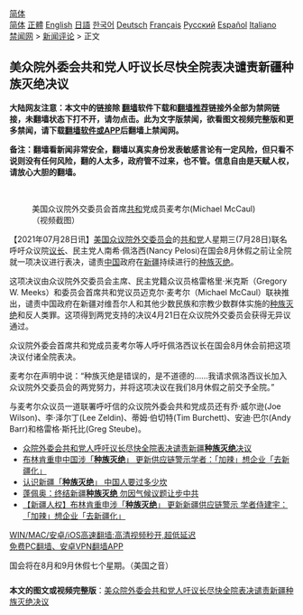  <!-- 面包屑导航 --> <div class="breadcrumb"><!-- GTranslate: https://gtranslate.io/ -->  <div class="switcher notranslate">  <div class="selected">  <a href="#" onclick="return false;"> 简体</a>  </div>  <div class="option">  <a href="https://www.bannedbook.org" onclick="doGTranslate('zh-CN|zh-CN');jQuery('div.switcher div.selected a').html(jQuery(this).html());return false;" title="简体中文" class="nturl selected"> 简体</a>  <a href="https://www.bannedbook.org/zh-tw/" onclick="doGTranslate('zh-CN|zh-TW');jQuery('div.switcher div.selected a').html(jQuery(this).html());return false;" title="繁體中文" class="nturl"> 正體</a>  <a href="https://www.bannedbook.org/en/" onclick="doGTranslate('zh-CN|en');jQuery('div.switcher div.selected a').html(jQuery(this).html());return false;" title="English" class="nturl"> English</a>  <a href="https://www.bannedbook.org/ja/" onclick="doGTranslate('zh-CN|ja');jQuery('div.switcher div.selected a').html(jQuery(this).html());return false;" title="日本語" class="nturl"> 日語</a>  <a href="https://www.bannedbook.org/ko/" onclick="doGTranslate('zh-CN|ko');jQuery('div.switcher div.selected a').html(jQuery(this).html());return false;" title="한국어" class="nturl"> 한국어</a>  <a href="https://www.bannedbook.org/de/" onclick="doGTranslate('zh-CN|de');jQuery('div.switcher div.selected a').html(jQuery(this).html());return false;" title="Deutsch" class="nturl"> Deutsch</a>  <a href="https://www.bannedbook.org/fr/" onclick="doGTranslate('zh-CN|fr');jQuery('div.switcher div.selected a').html(jQuery(this).html());return false;" title="Français" class="nturl"> Français</a>  <a href="https://www.bannedbook.org/ru/" onclick="doGTranslate('zh-CN|ru');jQuery('div.switcher div.selected a').html(jQuery(this).html());return false;" title="Русский" class="nturl"> Русский</a>  <a href="https://www.bannedbook.org/es/" onclick="doGTranslate('zh-CN|es');jQuery('div.switcher div.selected a').html(jQuery(this).html());return false;" title="Español" class="nturl"> Español</a>  <a href="https://www.bannedbook.org/it/" onclick="doGTranslate('zh-CN|it');jQuery('div.switcher div.selected a').html(jQuery(this).html());return false;" title="Italiano" class="nturl"> Italiano</a>  </div>  </div>      <div class='breadcrumb-sub'><!-- Breadcrumb NavXT 6.3.0 --> <a href="https://www.bannedbook.org/" class="home">禁闻网</a> &gt; <a href="https://www.bannedbook.org/bnews/comments/" class="category">新闻评论</a> &gt; 正文</div></div><h2>美众院外委会共和党人吁议长尽快全院表决谴责新疆种族灭绝决议</h2> <p class="notice"><b>大陆网友注意：本文中的链接除 <a href="https://github.com/bannedbook/fanqiang" >翻墙</a>软件下载和<a href="https://github.com/killgcd/justmysocks/blob/master/README.md">翻墙推荐</a>链接外全部为禁网链接，未翻墙状态下打不开，请勿点击。此为文字版禁闻，欲看图文视频完整版和更多禁闻，请下载<a href="https://github.com/bannedbook/fanqiang">翻墙软件或APP</a>后翻墙上禁闻网。</p><p>备注：翻墙看新闻非常安全，翻墙以真实身份发表敏感言论有一定风险，但只看不说则没有任何风险，翻的人太多，政府管不过来，也不管。信息自由是天赋人权，请放心大胆的翻墙。</b></p>  <div class="entry"> <br /> <figure><a href="https://i2.wp.com/upload-images-bucket-v64rleca837do.s3.eu-west-1.amazonaws.com/wp-content/uploads/2021/07/29011528/Screen-Shot-2021-07-28-at-21.14.47.png?fit=1310%2C1042&#038;ssl=1" data-caption="美国众议院外交委员会首席共和党成员麦考尔(Michael McCaul)（视频截图）"></a><figcaption class="wp-caption-text">美国众议院外交委员会首席<a href="https://www.bannedbook.org/bnews/tag/%E5%85%B1%E5%92%8C/" class="st_tag internal_tag" rel="tag" title="标签 共和 下的日志">共和</a>党成员麦考尔(Michael McCaul)（视频截图）</figcaption></figure> <p>【2021年07月28日讯】<span class='wp_keywordlink'><a href="https://www.bannedbook.org/forum2/topic1218.html" title="美國眾議院外交委員會： 世界共產主義戰略戰術報告書 （美國新聞處 1948）" target="_blank">美国众议院外交委员会</a></span>的<a href="https://www.bannedbook.org/bnews/tag/%e5%85%b1%e5%92%8c%e5%85%9a/" class="st_tag internal_tag" rel="tag" title="标签 共和党 下的日志">共和党</a>人星期三(7月28日)联名呼吁众议院<a href="https://www.bannedbook.org/bnews/tag/%E8%AE%AE%E9%95%BF/" class="st_tag internal_tag" rel="tag" title="标签 议长 下的日志">议长</a>、民主党人南希·佩洛西(Nancy Pelosi)在国会8月休假之前让全院就一项决议进行表决，谴责<span class='wp_keywordlink_affiliate'><a href="https://www.bannedbook.org/" title="中国" target="_blank">中国</a></span>政府在<a href="https://www.bannedbook.org/bnews/tag/%e6%96%b0%e7%96%86/" class="st_tag internal_tag" rel="tag" title="标签 新疆 下的日志">新疆</a>持续进行的<a href="https://www.bannedbook.org/bnews/tag/%E7%A7%8D%E6%97%8F/" class="st_tag internal_tag" rel="tag" title="标签 种族 下的日志">种族</a><a href="https://www.bannedbook.org/bnews/tag/%E7%81%AD%E7%BB%9D/" class="st_tag internal_tag" rel="tag" title="标签 灭绝 下的日志">灭绝</a>。</p> <p>这项决议由众议院外交委员会主席、民主党籍众议员格雷格里·米克斯（Gregory W. Meeks）和委员会首席共和党议员迈克尔·麦考尔（Michael McCaul）联袂推出，谴责中国政府在新疆对维吾尔人和其他少数民族和宗教少数群体实施的<a href="https://www.bannedbook.org/bnews/tag/%e7%a7%8d%e6%97%8f%e7%81%ad%e7%bb%9d/" class="st_tag internal_tag" rel="tag" title="标签 种族灭绝 下的日志">种族灭绝</a>和反人类罪。这项得到两党支持的决议4月21日在众议院外交委员会获得无异议通过。</p>  <p>众议院外委会首席共和党成员麦考尔等人呼吁佩洛西议长在国会8月休会前把这项决议付诸全院表决。</p> <p>麦考尔在声明中说：“种族灭绝是错误的，是不道德的……我请求佩洛西议长加入众议院外交委员会的两党努力，并将这项决议在我们8月休假之前交予全院。”</p>  <p>与麦考尔众议员一道联署呼吁信的众议院外委会共和党成员还有乔·威尔逊(Joe Wilson)、李·泽尔丁(Lee Zeldin)、蒂姆·伯切特(Tim Burchett)、安迪·巴尔(Andy Barr)和格雷格·斯托比(Greg Steube)。</p> <ul class='op-related-articles' title='相关阅读'> <li><a href='https://www.bannedbook.org/bnews/renquan/20210729/1596205.html' target='_blank'>众院外委会共和党人呼吁议长尽快全院表决谴责新疆<b>种族灭绝</b>决议</a></li> <li><a href='https://www.bannedbook.org/bnews/baitai/20210715/1587832.html' target='_blank'>布林肯重申中国涉「<b>种族灭绝</b>」 更新供应链警示学者：「加辣」想企业「去新疆化」</a></li> <li><a href='https://www.bannedbook.org/bnews/baitai/20210715/1587529.html' target='_blank'>认识新疆「<b>种族灭绝</b>」 中国人要过多少坎</a></li> <li><a href='https://www.bannedbook.org/bnews/ssgc/20210715/1587323.html' target='_blank'>蓬佩奥：终结新疆<b>种族灭绝</b> 勿因气候议题让步中共</a></li> <li><a href='https://www.bannedbook.org/bnews/headline/20210714/1587061.html' target='_blank'>【新疆人权】布林肯重申涉「<b>种族灭绝</b>」 更新新疆供应链警示 学者侍建宇：「加辣」想企业「去新疆化」</a></li> </ul> <p class="texttj"> <a href="https://github.com/bannedbook/fanqiang/wiki/V2ray%E6%9C%BA%E5%9C%BA" target="_blank">WIN/MAC/安卓/iOS高速翻墙:高清视频秒开,超低延迟</a><br/> <a href="https://github.com/bannedbook/fanqiang/wiki/%E7%A6%81%E9%97%BB%E7%BD%91%E5%AE%89%E5%8D%93%E7%BF%BB%E5%A2%99%E6%96%B0%E9%97%BBAPP" target="_blank">免费PC翻墙、安卓VPN翻墙APP</a></p> <p>国会将在8月和9月休假七个星期。（美国之音）</p><a name='sharetosocial'></a>  <div style="margin-bottom:5px;padding-bottom:5px;clear:both"> <div id="archive-pix-1" class="banner-ads"> <!-- AuctionX Display platform tag START --> <div id="26318x728x90x621x_ADSLOT2" clicktrack="%%CLICK_URL_ESC%%"></div> <!-- AuctionX Display platform tag END --> </div> <div id="archive-pix-2" class="banner-ads"> <!-- AuctionX Display platform tag START --> <div id="26315x300x250x621x_ADSLOT2" clicktrack="%%CLICK_URL_ESC%%"></div> <!-- AuctionX Display platform tag END --> </div> </div>  <div id="archive-pix-1" class="banner-ads"> <!-- AuctionX Display platform tag START --> <div id="26318x728x90x621x_ADSLOT3" clicktrack="%%CLICK_URL_ESC%%"></div> <!-- AuctionX Display platform tag END --> </div> <div><b>本文的图文或视频完整版</b>：<a href='https://www.bannedbook.org/bnews/comments/20210729/1596247.html'>美众院外委会共和党人吁议长尽快全院表决谴责新疆种族灭绝决议</a></div>  </div><!--END ENTRY--> 